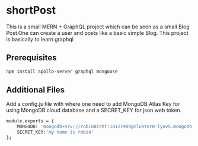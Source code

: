 # shortPost
This is a small MERN + GraphQL project which can be seen as a small Blog Post.One can create a user and posts like a basic simple Blog. This project is basically to learn graphql

## Prerequisites
```bash
npm install apollo-server graphql mongoose
```
## Additional Files
Add a config.js file with where one need to add MongoDB Atlas Key for using MongoDB cloud database and a SECRET_KEY for json web token.
```bash
module.exports = {
    MONGODB: 'mongodb+srv://robinBisht:18121989@cluster0-lyav5.mongodb.net/merng?retryWrites=true&w=majority',
    SECRET_KEY:'my name is robin'
};
```
